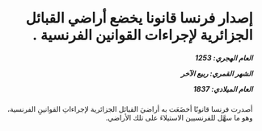 <h1 dir="rtl">إصدار فرنسا قانونا يخضع أراضي القبائل الجزائرية لإجراءات القوانين الفرنسية .</h1>

<h5 dir="rtl">العام الهجري:  1253

الشهر القمري: ربيع الآخر

العام الميلادي: 1837</h5>

<p dir="rtl">أصدرت فرنسا قانونًا أخضَعَت به أراضيَ القبائل الجزائرية لإجراءاتِ القوانينِ الفرنسية، وهو ما سهَّل للفرنسيين الاستيلاءَ على تلك الأراضي.</p></br>
